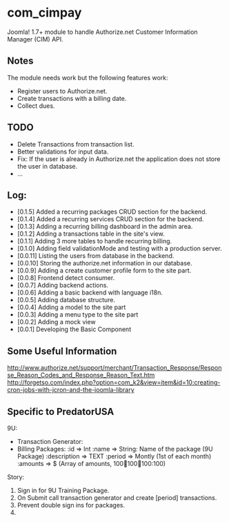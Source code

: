 com_cimpay
==========
Joomla! 1.7+ module to handle Authorize.net Customer Information Manager (CIM) API.

Notes
-----
The module needs work but the following features work:
* Register users to Authorize.net.
* Create transactions with a billing date.
* Collect dues.

TODO
----
* Delete Transactions from transaction list.
* Better validations for input data.
* Fix: If the user is already in Authorize.net the application does not store the user in database.
* ...

Log:
----
* [0.1.5] Added a recurring packages CRUD section for the backend.
* [0.1.4] Added a recurring services CRUD section for the backend.
* [0.1.3] Adding a recurring billing dashboard in the admin area.
* [0.1.2] Adding a transactions table in the site's view.
* [0.1.1] Adding 3 more tables to handle recurring billing.
* [0.1.0] Adding field validationMode and testing with a production server.
* [0.0.11] Listing the users from database in the backend.
* [0.0.10] Storing the authorize.net information in our database.
* [0.0.9] Adding a create customer profile form to the site part.
* [0.0.8] Frontend detect consumer.
* [0.0.7] Adding backend actions.
* [0.0.6] Adding a basic backend with language i18n.
* [0.0.5] Adding database structure.
* [0.0.4] Adding a model to the site part
* [0.0.3] Adding a menu type to the site part
* [0.0.2] Adding a mock view
* [0.0.1] Developing the Basic Component

Some Useful Information
-----------------------
http://www.authorize.net/support/merchant/Transaction_Response/Response_Reason_Codes_and_Response_Reason_Text.htm
http://forgetso.com/index.php?option=com_k2&view=item&id=10:creating-cron-jobs-with-jcron-and-the-joomla-library

Specific to PredatorUSA
-----------------------
9U:
* Transaction Generator:
* Billing Packages:
  :id               => Int
  :name             => String: Name of the package (9U Package)
  :description      => TEXT
  :period           => Montly (1st of each month)
  :amounts          => $ (Array of amounts, 100:100:100:100:100:100)

Story:
1. Sign in for 9U Training Package.
2. On Submit call transaction generator and create [period] transactions.
3. Prevent double sign ins for packages.
4. 

